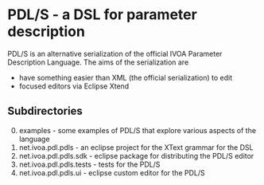 PDL/S - a DSL for parameter description
=======================================

PDL/S is an alternative serialization of the official IVOA Parameter Description Language. The aims of the serialization are

 - have something easier than XML (the official serialization) to edit
 - focused editors via Eclipse Xtend
 

Subdirectories
--------------

 0. examples - some examples of PDL/S that explore various aspects of the language
 1. net.ivoa.pdl.pdls - an eclipse project for the XText grammar for the DSL
 2. net.ivoa.pdl.pdls.sdk - eclipse package for distributing the PDL/S editor
 3. net.ivoa.pdl.pdls.tests - tests for the PDL/S
 4. net.ivoa.pdl.pdls.ui - eclipse custom editor for the PDL/S

